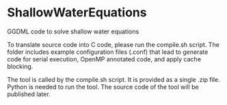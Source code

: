# ShallowWaterEquations
GGDML code to solve shallow water equations

To translate source code into C code, please run the compile.sh script. The folder includes example configuration files (.conf) that lead to generate code for serial execution, OpenMP annotated code, and apply cache blocking.

The tool is called by the compile.sh script. It is provided as a single .zip file. Python is needed to run the tool.
The source code of the tool will be published later.
